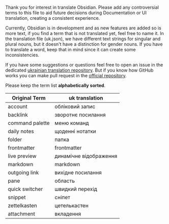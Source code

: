 Thank you for interest in translate Obsidian. Please add any controversial terms to this file to aid future decisions during Documentation or UI translation, creating a consistent experience.

Currently, Obsidian is in development and as new features are added so is more text, if you find a term that is not translated yet, feel free to name it. In the translation file (uk.json), we have different text strings for singular and plural nouns, but it doesn't have a distinction for gender nouns. If you have to translate a word, keep that in mind since it can create some inconsistencies.

If you have some suggestions or questions feel free to open an issue in the dedicated [ukrainian translation repository](https://github.com/Obsidian-md-Ukraine-Community/obsidian-translations). But if you know how GitHub works you can make pull request in the [official repository](https://github.com/obsidianmd/obsidian-translations).

Please keep the term list **alphabetically sorted**.

| Original Term | uk translation |
|-|-|
|account|обліковий запис|
|backlink|зворотнє посилання|
|command palette|меню команд|
|daily notes|щоденні нотатки|
|folder|папка|
|frontmatter|frontmatter|
|live preview|динамічне відображення|
|markdown|markdown|
|outgoing link|вихідне посилання|
|pane|область|
|quick switcher|швидкий перехід|
|snippet|сніпет|
|zettelkasten|цетелькастен|
|attachment|вкладення|
